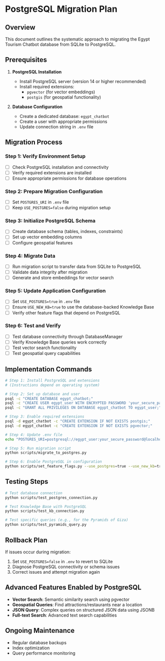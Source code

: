 # PostgreSQL Migration Plan

## Overview

This document outlines the systematic approach to migrating the Egypt Tourism Chatbot database from SQLite to PostgreSQL.

## Prerequisites

1. **PostgreSQL Installation**

   - Install PostgreSQL server (version 14 or higher recommended)
   - Install required extensions:
     - `pgvector` (for vector embeddings)
     - `postgis` (for geospatial functionality)

2. **Database Configuration**
   - Create a dedicated database: `egypt_chatbot`
   - Create a user with appropriate permissions
   - Update connection string in `.env` file

## Migration Process

### Step 1: Verify Environment Setup

- [ ] Check PostgreSQL installation and connectivity
- [ ] Verify required extensions are installed
- [ ] Ensure appropriate permissions for database operations

### Step 2: Prepare Migration Configuration

- [ ] Set `POSTGRES_URI` in `.env` file
- [ ] Keep `USE_POSTGRES=false` during migration setup

### Step 3: Initialize PostgreSQL Schema

- [ ] Create database schema (tables, indexes, constraints)
- [ ] Set up vector embedding columns
- [ ] Configure geospatial features

### Step 4: Migrate Data

- [ ] Run migration script to transfer data from SQLite to PostgreSQL
- [ ] Validate data integrity after migration
- [ ] Generate and store embeddings for vector search

### Step 5: Update Application Configuration

- [ ] Set `USE_POSTGRES=true` in `.env` file
- [ ] Ensure `USE_NEW_KB=true` to use the database-backed Knowledge Base
- [ ] Verify other feature flags that depend on PostgreSQL

### Step 6: Test and Verify

- [ ] Test database connectivity through DatabaseManager
- [ ] Verify Knowledge Base queries work correctly
- [ ] Test vector search functionality
- [ ] Test geospatial query capabilities

## Implementation Commands

```bash
# Step 1: Install PostgreSQL and extensions
# (Instructions depend on operating system)

# Step 2: Set up database and user
psql -c "CREATE DATABASE egypt_chatbot;"
psql -c "CREATE USER egypt_user WITH ENCRYPTED PASSWORD 'your_secure_password';"
psql -c "GRANT ALL PRIVILEGES ON DATABASE egypt_chatbot TO egypt_user;"

# Step 3: Enable required extensions
psql -d egypt_chatbot -c "CREATE EXTENSION IF NOT EXISTS postgis;"
psql -d egypt_chatbot -c "CREATE EXTENSION IF NOT EXISTS pgvector;"

# Step 4: Update .env file
echo "POSTGRES_URI=postgresql://egypt_user:your_secure_password@localhost:5432/egypt_chatbot" >> .env

# Step 5: Run migration script
python scripts/migrate_to_postgres.py

# Step 6: Enable PostgreSQL in configuration
python scripts/set_feature_flags.py --use_postgres=true --use_new_kb=true --set-env
```

## Testing Steps

```bash
# Test database connection
python scripts/test_postgres_connection.py

# Test Knowledge Base with PostgreSQL
python scripts/test_kb_connection.py

# Test specific queries (e.g., for the Pyramids of Giza)
python scripts/test_pyramids_query.py
```

## Rollback Plan

If issues occur during migration:

1. Set `USE_POSTGRES=false` in `.env` to revert to SQLite
2. Diagnose PostgreSQL connectivity or schema issues
3. Correct issues and attempt migration again

## Advanced Features Enabled by PostgreSQL

- **Vector Search**: Semantic similarity search using pgvector
- **Geospatial Queries**: Find attractions/restaurants near a location
- **JSON Query**: Complex queries on structured JSON data using JSONB
- **Full-text Search**: Advanced text search capabilities

## Ongoing Maintenance

- Regular database backups
- Index optimization
- Query performance monitoring
